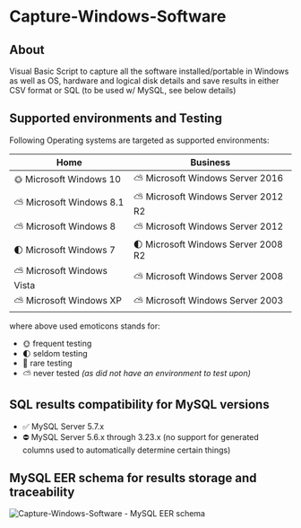 # Capture-Windows-Software
## About
Visual Basic Script to capture all the software installed/portable in Windows
 as well as OS, hardware and logical disk details and save results 
 in either CSV format or SQL (to be used w/ MySQL, see below details)

## Supported environments and Testing
Following Operating systems are targeted as supported environments:

Home | Business
---- | --------
:sun_with_face: Microsoft Windows 10 | :partly_sunny: Microsoft Windows Server 2016
:partly_sunny: Microsoft Windows 8.1 | :partly_sunny: Microsoft Windows Server 2012 R2
:partly_sunny: Microsoft Windows 8 | :partly_sunny: Microsoft Windows Server 2012
:first_quarter_moon: Microsoft Windows 7 | :first_quarter_moon: Microsoft Windows Server 2008 R2
:partly_sunny: Microsoft Windows Vista | :partly_sunny: Microsoft Windows Server 2008
:partly_sunny: Microsoft Windows XP | :partly_sunny: Microsoft Windows Server 2003

where above used emoticons stands for:
* :sun_with_face: frequent testing
* :first_quarter_moon: seldom testing
* :new_moon_with_face: rare testing
* :partly_sunny: never tested *(as did not have an environment to test upon)*

## SQL results compatibility for MySQL versions
* :white_check_mark: MySQL Server 5.7.x
* :no_entry: MySQL Server 5.6.x through 3.23.x (no support for generated columns used to automatically determine certain things)

## MySQL EER schema for results storage and traceability
![Capture-Windows-Software - MySQL EER schema](https://github.com/danielgp/capture-windows-software/MySQL/CaptureWindowsSoftware-EER_Diagram.svg)
